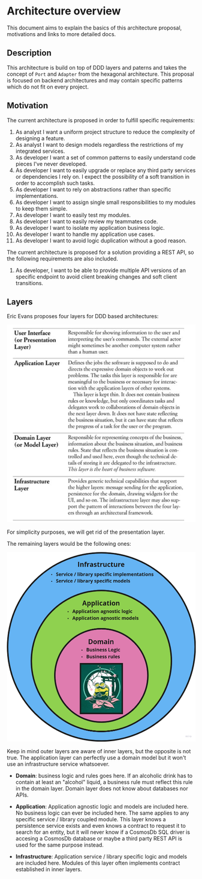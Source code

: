 # Architecture overview

This document aims to explain the basics of this architecture proposal, motivations and links to more detailed docs.

## Description

This architecture is build on top of DDD layers and paterns and takes the concept of `Port` and `Adapter` from the hexagonal architecture. This proposal is focused on backend architectures and may contain specific patterns which do not fit on every project.

## Motivation

The current architecture is proposed in order to fulfill specific requirements:

1. As analyst I want a uniform project structure to reduce the complexity of designing a feature.
9. As analyst I want to design models regardless the restrictions of my integrated services.
2. As developer I want a set of common patterns to easily understand code pieces I've never developed.
3. As developer I want to easily upgrade or replace any third party services or dependencies I rely on. I expect the possibility of a soft transition in order to accomplish such tasks.
4. As developer I want to rely on abstractions rather than specific implementations.
5. As developer I want to assign single small responsibilities to my modules to keep them simple.
6. As developer I want to easily test my modules.
7. As developer I want to easily review my teammates code.
8. As developer I want to isolate my application business logic.
10. As developer I want to handle my application use cases.
12. As developer I want to avoid logic duplication without a good reason.

The current architecture is proposed for a solution providing a REST API, so the following requirements are also included.

1. As developer, I want to be able to provide multiple API versions of an specific endpoint to avoid client breaking changes and soft client transitions.

## Layers

Eric Evans proposes four layers for DDD based architectures:

![DDD layers](../static/ddd-layers.png)

For simplicity purposes, we will get rid of the presentation layer.

The remaining layers would be the following ones:

![proposed layers](../static/project-layers.png)

Keep in mind outer layers are aware of inner layers, but the opposite is not true. The application layer can perfectly use a domain model but it won't use an infrastructure service whatsoever.

- **Domain**: business logic and rules goes here. If an alcoholic drink has to contain at least an "alcohol" liquid, a business rule must reflect this rule in the domain layer. Domain layer does not know about databases nor APIs.

- **Application**: Application agnostic logic and models are included here. No business logic can ever be included here. The same applies to any specific service / library coupled module. This layer knows a persistence service exists and even knows a contract to request it to search for an entity, but it will never know if a CosmosDb SQL driver is accesing a CosmosDb database or maybe a third party REST API is used for the same purpose instead.

- **Infrastructure**: Application service / library specific logic and models are included here. Modules of this layer often implements contract established in inner layers.
